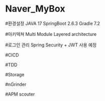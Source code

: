 # Naver_MyBox

#환경설정
JAVA 17
SpringBoot 2.6.3
Gradle 7.2

#아키텍쳐
Multi Module
Layered architecture

#로그인 관리
Spring Security + JWT 사용 예정

#CICD

#TDD

#Storage

#nGrinder

#APM
scouter
